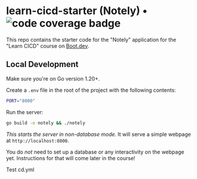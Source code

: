 # learn-cicd-starter (Notely) • ![code coverage badge](https://github.com/keenan-faure/learn-cicd-starter/actions/workflows/ci.yml/badge.svg)

This repo contains the starter code for the "Notely" application for the "Learn CICD" course on [Boot.dev](https://boot.dev).

## Local Development

Make sure you're on Go version 1.20+.

Create a `.env` file in the root of the project with the following contents:

```bash
PORT="8000"
```

Run the server:

```bash
go build -o notely && ./notely
```

_This starts the server in non-database mode._ It will serve a simple webpage at `http://localhost:8000`.

You do _not_ need to set up a database or any interactivity on the webpage yet. Instructions for that will come later in the course!

Test cd.yml
